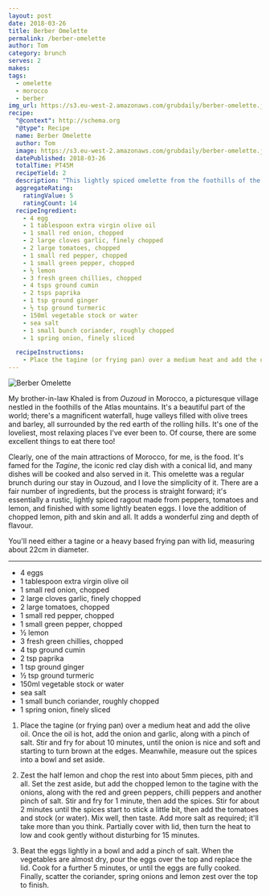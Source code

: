 ```yaml
---
layout: post
date: 2018-03-26
title: Berber Omelette
permalink: /berber-omelette
author: Tom
category: brunch
serves: 2
makes: 
tags:
  - omelette
  - morocco
  - berber
img_url: https://s3.eu-west-2.amazonaws.com/grubdaily/berber-omelette.jpg
recipe:
  "@context": http://schema.org
  "@type": Recipe
  name: Berber Omelette
  author: Tom
  image: https://s3.eu-west-2.amazonaws.com/grubdaily/berber-omelette.jpg
  datePublished: 2018-03-26
  totalTime: PT45M
  recipeYield: 2
  description: "This lightly spiced omelette from the foothills of the atlas mountains is one of my favourites."
  aggregateRating:
    ratingValue: 5
    ratingCount: 14
  recipeIngredient:
    - 4 egg
    - 1 tablespoon extra virgin olive oil
    - 1 small red onion, chopped
    - 2 large cloves garlic, finely chopped
    - 2 large tomatoes, chopped
    - 1 small red pepper, chopped
    - 1 small green pepper, chopped
    - ½ lemon
    - 3 fresh green chillies, chopped
    - 4 tsps ground cumin
    - 2 tsps paprika
    - 1 tsp ground ginger
    - ½ tsp ground turmeric
    - 150ml vegetable stock or water
    - sea salt
    - 1 small bunch coriander, roughly chopped
    - 1 spring onion, finely sliced

  recipeInstructions:
    - Place the tagine (or frying pan) over a medium heat and add the olive oil. Once the oil is hot, add the onion and garlic, along with a pinch of salt. Stir and fry for about 10 minutes, until the onion is nice and soft and starting to turn brown at the edges. Meanwhile, measure out the spices into a bowl and set aside.     - Zest the half lemon and chop the rest into about 5mm pieces, pith and all. Set the zest aside, but add the chopped lemon to the tagine with the onions, along with the red and green peppers, chilli peppers and another pinch of salt. Stir and fry for 1 minute, then add the spices. Stir for about 2 minutes until the spices start to stick a little bit, then add the tomatoes and stock (or water). Mix well, then taste. Add more salt as required; it'll take more than you think. Partially cover with lid, then turn the heat to low and cook gently without disturbing for 15 minutes.     - Beat the eggs lightly in a bowl and add a pinch of salt. When the vegetables are almost dry, pour the eggs over the top and replace the lid. Cook for a further 5 minutes, or until the eggs are fully cooked. Finally, scatter the coriander, spring onions and lemon zest over the top to finish.
---
```

<img src="https://s3.eu-west-2.amazonaws.com/grubdaily/berber-omelette.jpg" alt="Berber Omelette"/>


My brother-in-law Khaled is from _Ouzoud_ in Morocco, a picturesque village nestled in the foothills of the Atlas mountains. It's a beautiful part of the world; there's a magnificent waterfall, huge valleys filled with olive trees and barley, all surrounded by the red earth of the rolling hills. It's one of the loveliest, most relaxing places I've ever been to. Of course, there are some excellent things to eat there too!


Clearly, one of the main attractions of Morocco, for me, is the food. It's famed for the _Tagine_, the iconic red clay dish with a conical lid, and many dishes will be cooked and also served in it. This omelette was a regular brunch during our stay in Ouzoud, and I love the simplicity of it. There are a fair number of ingredients, but the process is straight forward; it's essentially a rustic, lightly spiced ragout made from peppers, tomatoes and lemon, and finished with some lightly beaten eggs. I love the addition of chopped lemon, pith and skin and all. It adds a wonderful zing and depth of flavour.


You'll need either a tagine or a heavy based frying pan with lid, measuring about 22cm in diameter.


--- 
* 4 eggs
* 1 tablespoon extra virgin olive oil
* 1 small red onion, chopped
* 2 large cloves garlic, finely chopped
* 2 large tomatoes, chopped
* 1 small red pepper, chopped
* 1 small green pepper, chopped
* ½ lemon
* 3 fresh green chillies, chopped
* 4 tsp ground cumin
* 2 tsp paprika
* 1 tsp ground ginger
* ½ tsp ground turmeric
* 150ml vegetable stock or water
* sea salt
* 1 small bunch coriander, roughly chopped
* 1 spring onion, finely sliced

1. Place the tagine (or frying pan) over a medium heat and add the olive oil. Once the oil is hot, add the onion and garlic, along with a pinch of salt. Stir and fry for about 10 minutes, until the onion is nice and soft and starting to turn brown at the edges. Meanwhile, measure out the spices into a bowl and set aside.


2. Zest the half lemon and chop the rest into about 5mm pieces, pith and all. Set the zest aside, but add the chopped lemon to the tagine with the onions, along with the red and green peppers, chilli peppers and another pinch of salt. Stir and fry for 1 minute, then add the spices. Stir for about 2 minutes until the spices start to stick a little bit, then add the tomatoes and stock (or water). Mix well, then taste. Add more salt as required; it'll take more than you think. Partially cover with lid, then turn the heat to low and cook gently without disturbing for 15 minutes.


3. Beat the eggs lightly in a bowl and add a pinch of salt. When the vegetables are almost dry, pour the eggs over the top and replace the lid. Cook for a further 5 minutes, or until the eggs are fully cooked. Finally, scatter the coriander, spring onions and lemon zest over the top to finish.

